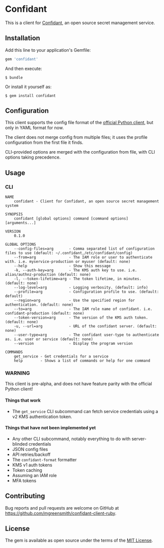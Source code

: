 # Confidant

This is a client for [Confidant](https://lyft.github.io/confidant), an open source secret management service.

## Installation

Add this line to your application's Gemfile:

```ruby
gem 'confidant'
```

And then execute:

    $ bundle

Or install it yourself as:

    $ gem install confidant

## Configuration

This client supports the config file format of the [official Python client](https://lyft.github.io/confidant/basics/client/), but only in YAML format for now.

The client does not merge config from multiple files; it uses the profile configuration from the first file it finds.

CLI-provided options are merged with the configuration from file, with CLI options taking precedence.

## Usage

### CLI

```
NAME
    confidant - Client for Confidant, an open source secret management system

SYNOPSIS
    confidant [global options] command [command options] [arguments...]

VERSION
    0.1.0

GLOBAL OPTIONS
    --config-files=arg       - Comma separated list of configuration files to use (default: ~/.confidant,/etc/confidant/config)
    --from=arg               - The IAM role or user to authenticate with. i.e. myservice-production or myuser (default: none)
    --help                   - Show this message
    -k, --auth-key=arg       - The KMS auth key to use. i.e. alias/authnz-production (default: none)
    -l, --token-lifetime=arg - The token lifetime, in minutes. (default: none)
    --log-level=arg          - Logging verbosity. (default: info)
    --profile=arg            - Configuration profile to use. (default: default)
    --region=arg             - Use the specified region for authentication. (default: none)
    --to=arg                 - The IAM role name of confidant. i.e. confidant-production (default: none)
    --token-version=arg      - The version of the KMS auth token. (default: none)
    -u, --url=arg            - URL of the confidant server. (default: none)
    --user-type=arg          - The confidant user-type to authenticate as. i.e. user or service (default: none)
    --version                - Display the program version

COMMANDS
    get_service - Get credentials for a service
    help        - Shows a list of commands or help for one command
```

### WARNING

This client is pre-alpha, and does not have feature parity with the official Python client!

#### Things that work

- The `get_service` CLI subcommand can fetch service credentials using a v2 KMS authentication token.

#### Things that have not been implemented yet

- Any other CLI subcommand, notably everything to do with server-blinded credentials
- JSON config files
- API retries/backoff
- The `confidant-format` formatter
- KMS v1 auth tokens
- Token caching
- Assuming an IAM role
- MFA tokens

## Contributing

Bug reports and pull requests are welcome on GitHub at https://github.com/mgreensmith/confidant-client-ruby.


## License

The gem is available as open source under the terms of the [MIT License](http://opensource.org/licenses/MIT).


